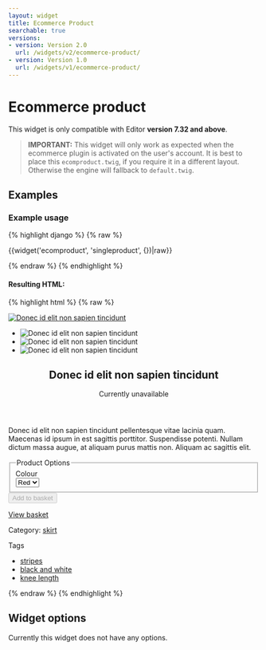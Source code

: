 ```yaml
---
layout: widget
title: Ecommerce Product
searchable: true
versions:
- version: Version 2.0
  url: /widgets/v2/ecommerce-product/
- version: Version 1.0
  url: /widgets/v1/ecommerce-product/
---
```


# Ecommerce product

This widget is only compatible with Editor **version 7.32 and above**.

> **IMPORTANT:** This widget will only work as expected when the ecommerce plugin is activated on the user's account. It is best to place this ```ecomproduct.twig```, if you require it in a different layout. Otherwise the engine will fallback to ```default.twig```.

## Examples

### Example usage

{% highlight django %}
{% raw %}

  {{widget('ecomproduct', 'singleproduct', {})|raw}}

{% endraw %}
{% endhighlight %}

#### Resulting HTML:

{% highlight html %}
{% raw %}

<div id="page-zones__main-widgets__ecomproductWidget" data-name="ecomproduct" class="widget  widget--zone-widget">
  <div class="bk-ecomproduct ecomproduct widget__ecomproduct">
    <textarea name="product" style="display: none !important;" hidden>...</textarea>
    <article class="product-article  product__product-article">
      <div class="product-images  product__product-images">
        <div class="product-image  product__product-image">
          <a class="image-link  product__image-link js-ecom-product-image-wrap" href="#">
          <img class="image image--current  product__image js-ecom-product-preview-image" src="//placehold.it/2250x800" alt="Donec id elit non sapien tincidunt">
          </a>
        </div>
        <ul class="product-gallery  product__product-gallery">
          <li class="gallery-item  product__gallery-item">
            <a class="image-button  product__image-button js-ecom-product-image-wrap">
              <img class="image  image--thumb  product__image" src="//placehold.it/2250x800" alt="Donec id elit non sapien tincidunt">
            </a>
          </li>
          <li class="gallery-item  product__gallery-item">
            <a class="image-button  product__image-button js-ecom-product-image-wrap">
              <img class="image  image--thumb  product__image" src="//placehold.it/300x100" alt="Donec id elit non sapien tincidunt">
            </a>
          </li>
          <li class="gallery-item  product__gallery-item">
            <a class="image-button  product__image-button js-ecom-product-image-wrap">
              <img class="image  image--thumb  product__image" src="//placehold.it/250x250" alt="Donec id elit non sapien tincidunt">
            </a>
          </li>
        </ul>
      </div>
      <div class="product-content  product__product-content">
        <header class="product-header  product__product-header">
          <h1 class="product-title  product__product-title">Donec id elit non sapien tincidunt</h1>
          <div class="message message-information product-availability product-availability--unavailable product-article__message">
            <p>Currently unavailable</p>
          </div>
        </header>
        <div class="product-body  product__product-body">
          <p class="product-description  product__product-description">Donec id elit non sapien tincidunt pellentesque vitae lacinia quam. Maecenas id ipsum in est sagittis porttitor. Suspendisse potenti. Nullam dictum massa augue, at aliquam purus mattis non. Aliquam ac sagittis elit.</p>
        </div>
        <div class="product-actions  product__product-actions">
          <form class="form  product__form">
            <fieldset class="fieldset  product__fieldset">
              <legend class="legend  product__legend">Product Options</legend>
              <div class="form-body  product__form-body">
                <div class="form-group  product__form-group">
                  <label class="label  label--variation  product__label" for="page-zones__main-widgets__ecomproductWidget__product__variation-Colour">Colour</label>
                  <div class="select-wrap  product__select-wrap">
                    <select class="select  select--variation  product__select" id="page-zones__main-widgets__ecomproductWidget__product__variation-Colour" name="Colour">
                      <option selected>Red</option>
                    </select>
                  </div>
                </div>
              </div>
            </fieldset>
            <div class="form-group  product__form-group">
              <input class="button  icon  icon--add  button--submit  product__input js-ecom-product-add-to-cart-btn" type="submit" value="Add to basket" data-ref="" disabled>
            </div>
          </form>
          <div class="view-basket-wrap  product__view-basket-wrap js-ecom-product-go-to-checkout-btn-wrapper">
            <a class="button  icon  icon--basket  product__button ecom-product-go-to-checkout-btn" href="/store/cart">View basket</a>
          </div>
        </div>
        <div class="product-attributes  product__product-attributes">
          <p class="product-category  product__product-category">
            <span class="product-attribute-title  product___product-attribute-title">Category: </span><a class="category-link  product__category-link" href="/store?productlist-categories=">skirt</a>
          </p>
          <div class="product-tags  product__product-tags">
            <p class="tags-title  product__tags-title">
              <span class="product-attribute-title  product___product-attribute-title">Tags</span>
            </p>
            <ul class="tag-list  product__tag-list">
              <li class="tag-item  product__tag-item">
                <a class="tag-link  product__tag-link" href="/store?productlist-tags=stripes">stripes</a>
              </li>
              <li class="tag-item  product__tag-item">
                <a class="tag-link  product__tag-link" href="/store?productlist-tags=black-and-white">black and white</a>
              </li>
              <li class="tag-item  product__tag-item">
                <a class="tag-link  product__tag-link" href="/store?productlist-tags=knee-length">knee length</a>
              </li>
            </ul>
          </div>
        </div>
      </div>
    </article>
  </div>
</div>

{% endraw %}
{% endhighlight %}

## Widget options

Currently this widget does not have any options.
